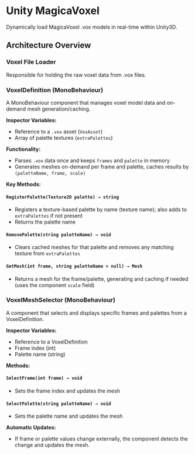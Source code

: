 # Unity MagicaVoxel

Dynamically load MagicaVoxel .vox models in real-time within Unity3D.

## Architecture Overview

### Voxel File Loader
Responsible for holding the raw voxel data from .vox files.

### VoxelDefinition (MonoBehaviour)
A MonoBehaviour component that manages voxel model data and on-demand mesh generation/caching.

**Inspector Variables:**
- Reference to a `.vox` asset (`VoxAsset`)
- Array of palette textures (`extraPalettes`)

**Functionality:**
- Parses `.vox` data once and keeps `frames` and `palette` in memory
- Generates meshes on-demand per frame and palette, caches results by `(paletteName, frame, scale)`

**Key Methods:**

#### `RegisterPalette(Texture2D palette) → string`
- Registers a texture-based palette by name (texture name); also adds to `extraPalettes` if not present
- Returns the palette name

#### `RemovePalette(string paletteName) → void`
- Clears cached meshes for that palette and removes any matching texture from `extraPalettes`

#### `GetMesh(int frame, string paletteName = null) → Mesh`
- Returns a mesh for the frame/palette, generating and caching if needed (uses the component `scale` field)

### VoxelMeshSelector (MonoBehaviour)
A component that selects and displays specific frames and palettes from a VoxelDefinition.

**Inspector Variables:**
- Reference to a VoxelDefinition
- Frame index (int)
- Palette name (string)

**Methods:**

#### `SelectFrame(int frame) → void`
- Sets the frame index and updates the mesh

#### `SelectPalette(string paletteName) → void`
- Sets the palette name and updates the mesh

**Automatic Updates:**
- If frame or palette values change externally, the component detects the change and updates the mesh.